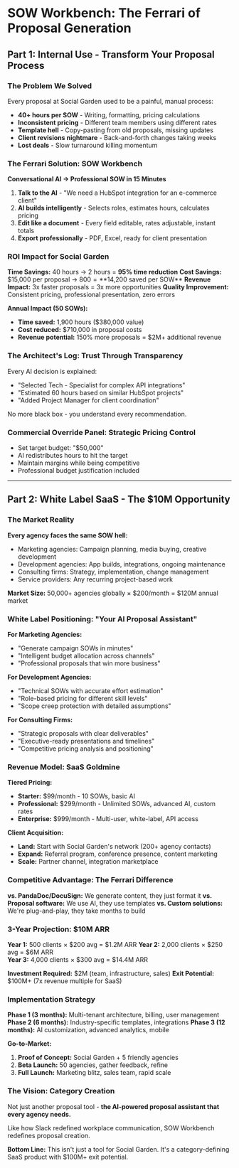 # SOW Workbench: The Ferrari of Proposal Generation

## Part 1: Internal Use - Transform Your Proposal Process

### The Problem We Solved
Every proposal at Social Garden used to be a painful, manual process:
- **40+ hours per SOW** - Writing, formatting, pricing calculations
- **Inconsistent pricing** - Different team members using different rates
- **Template hell** - Copy-pasting from old proposals, missing updates
- **Client revisions nightmare** - Back-and-forth changes taking weeks
- **Lost deals** - Slow turnaround killing momentum

### The Ferrari Solution: SOW Workbench

**Conversational AI → Professional SOW in 15 Minutes**

1. **Talk to the AI** - "We need a HubSpot integration for an e-commerce client"
2. **AI builds intelligently** - Selects roles, estimates hours, calculates pricing
3. **Edit like a document** - Every field editable, rates adjustable, instant totals
4. **Export professionally** - PDF, Excel, ready for client presentation

### ROI Impact for Social Garden

**Time Savings:** 40 hours → 2 hours = **95% time reduction**
**Cost Savings:** $15,000 per proposal → $800 = **$14,200 saved per SOW**
**Revenue Impact:** 3x faster proposals = 3x more opportunities
**Quality Improvement:** Consistent pricing, professional presentation, zero errors

**Annual Impact (50 SOWs):**
- **Time saved:** 1,900 hours ($380,000 value)
- **Cost reduced:** $710,000 in proposal costs
- **Revenue potential:** 150% more proposals = $2M+ additional revenue

### The Architect's Log: Trust Through Transparency
Every AI decision is explained:
- "Selected Tech - Specialist for complex API integrations"
- "Estimated 60 hours based on similar HubSpot projects"
- "Added Project Manager for client coordination"

No more black box - you understand every recommendation.

### Commercial Override Panel: Strategic Pricing Control
- Set target budget: "$50,000"
- AI redistributes hours to hit the target
- Maintain margins while being competitive
- Professional budget justification included

---

## Part 2: White Label SaaS - The $10M Opportunity

### The Market Reality
**Every agency faces the same SOW hell:**
- Marketing agencies: Campaign planning, media buying, creative development
- Development agencies: App builds, integrations, ongoing maintenance
- Consulting firms: Strategy, implementation, change management
- Service providers: Any recurring project-based work

**Market Size:** 50,000+ agencies globally × $200/month = $120M annual market

### White Label Positioning: "Your AI Proposal Assistant"

**For Marketing Agencies:**
- "Generate campaign SOWs in minutes"
- "Intelligent budget allocation across channels"
- "Professional proposals that win more business"

**For Development Agencies:**
- "Technical SOWs with accurate effort estimation"
- "Role-based pricing for different skill levels"
- "Scope creep protection with detailed assumptions"

**For Consulting Firms:**
- "Strategic proposals with clear deliverables"
- "Executive-ready presentations and timelines"
- "Competitive pricing analysis and positioning"

### Revenue Model: SaaS Goldmine

**Tiered Pricing:**
- **Starter:** $99/month - 10 SOWs, basic AI
- **Professional:** $299/month - Unlimited SOWs, advanced AI, custom rates
- **Enterprise:** $999/month - Multi-user, white-label, API access

**Client Acquisition:**
- **Land:** Start with Social Garden's network (200+ agency contacts)
- **Expand:** Referral program, conference presence, content marketing
- **Scale:** Partner channel, integration marketplace

### Competitive Advantage: The Ferrari Difference

**vs. PandaDoc/DocuSign:** We generate content, they just format it
**vs. Proposal software:** We use AI, they use templates
**vs. Custom solutions:** We're plug-and-play, they take months to build

### 3-Year Projection: $10M ARR

**Year 1:** 500 clients × $200 avg = $1.2M ARR
**Year 2:** 2,000 clients × $250 avg = $6M ARR  
**Year 3:** 4,000 clients × $300 avg = $14.4M ARR

**Investment Required:** $2M (team, infrastructure, sales)
**Exit Potential:** $100M+ (7x revenue multiple for SaaS)

### Implementation Strategy

**Phase 1 (3 months):** Multi-tenant architecture, billing, user management
**Phase 2 (6 months):** Industry-specific templates, integrations
**Phase 3 (12 months):** AI customization, advanced analytics, mobile

**Go-to-Market:**
1. **Proof of Concept:** Social Garden + 5 friendly agencies
2. **Beta Launch:** 50 agencies, gather feedback, refine
3. **Full Launch:** Marketing blitz, sales team, rapid scale

### The Vision: Category Creation
Not just another proposal tool - **the AI-powered proposal assistant that every agency needs.**

Like how Slack redefined workplace communication, SOW Workbench redefines proposal creation.

**Bottom Line:** This isn't just a tool for Social Garden. It's a category-defining SaaS product with $100M+ exit potential.